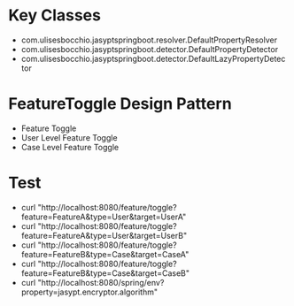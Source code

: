 # Key Classes
- com.ulisesbocchio.jasyptspringboot.resolver.DefaultPropertyResolver
- com.ulisesbocchio.jasyptspringboot.detector.DefaultPropertyDetector
- com.ulisesbocchio.jasyptspringboot.detector.DefaultLazyPropertyDetector

# FeatureToggle Design Pattern
- Feature Toggle
- User Level Feature Toggle
- Case Level Feature Toggle

# Test
- curl "http://localhost:8080/feature/toggle?feature=FeatureA&type=User&target=UserA"
- curl "http://localhost:8080/feature/toggle?feature=FeatureA&type=User&target=UserB"
- curl "http://localhost:8080/feature/toggle?feature=FeatureB&type=Case&target=CaseA"
- curl "http://localhost:8080/feature/toggle?feature=FeatureB&type=Case&target=CaseB"
- curl "http://localhost:8080/spring/env?property=jasypt.encryptor.algorithm"